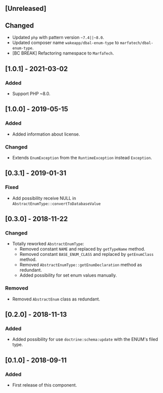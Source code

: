 ## [Unreleased]
## Changed
- Updated `php` with pattern version `~7.4||~8.0`.
- Updated composer name `wakeapp/dbal-enum-type` to `marfatech/dbal-enum-type`.
- [BC BREAK] Refactoring namespace to `MarfaTech`.

## [1.0.1] - 2021-03-02
### Added
- Support PHP ~8.0.

## [1.0.0] - 2019-05-15
### Added
- Added information about license.
### Changed
- Extends `EnumException` from the `RuntimeException` instead `Exception`.

## [0.3.1] - 2019-01-31
### Fixed
- Add possibility receive NULL in `AbstractEnumType::convertToDatabaseValue`

## [0.3.0] - 2018-11-22
### Changed
- Totally reworked `AbstractEnumType`:
  - Removed constant `NAME` and replaced by `getTypeName` method.
  - Removed constant `BASE_ENUM_CLASS` and replaced by `getEnumClass` method.
  - Removed `AbstractEnumType::getEnumDeclaration` method as redundant.
  - Added possibility for set enum values manually.
### Removed
- Removed `AbstractEnum` class as redundant.

## [0.2.0] - 2018-11-13
### Added
- Added possibility for use `doctrine:schema:update` with the ENUM's filed type.

## [0.1.0] - 2018-09-11
### Added
- First release of this component.
